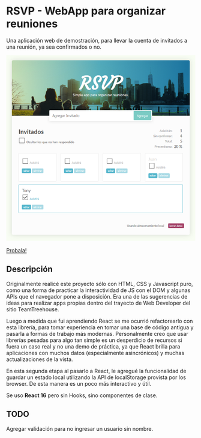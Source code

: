 # RSVP - WebApp para organizar reuniones
Una aplicación web de demostración, para llevar la cuenta de invitados a una reunión, ya sea confirmados o no.

![Ejemplo](screenshot.png)


[Probala!](https://adperossa.github.io/rsvp-app/)


## Descripción
Originalmente realicé este proyecto sólo con HTML, CSS y Javascript puro, como una forma de practicar la interactividad de JS con el DOM y algunas APIs que el navegador pone a disposición. Era una de las sugerencias de ideas para realizar apps propias dentro del trayecto de Web Developer del sitio TeamTreehouse.

Luego a medida que fui aprendiendo React se me ocurrió refactorearlo con esta librería, para tomar experiencia en tomar una base de código antigua y pasarla a formas de trabajo más modernas. Personalmente creo que usar librerías pesadas para algo tan simple es un desperdicio de recursos si fuera un caso real y no una demo de práctica, ya que React brilla para aplicaciones con muchos datos (especialmente asincrónicos) y muchas actualizaciones de la vista.

En esta segunda etapa al pasarlo a React, le agregué la funcionalidad de guardar un estado local utilizando la API de localStorage provista por los browser. De esta manera es un poco más interactivo y útil.

Se uso **React 16** pero sin Hooks, sino componentes de clase.

## TODO
Agregar validación para no ingresar un usuario sin nombre.

